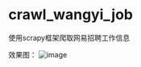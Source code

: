 # crawl_wangyi_job
使用scrapy框架爬取网易招聘工作信息

效果图：
![image](https://user-images.githubusercontent.com/124339298/221113645-3c9f02f6-0a5d-450d-8b03-b08bccc2ff08.png)
